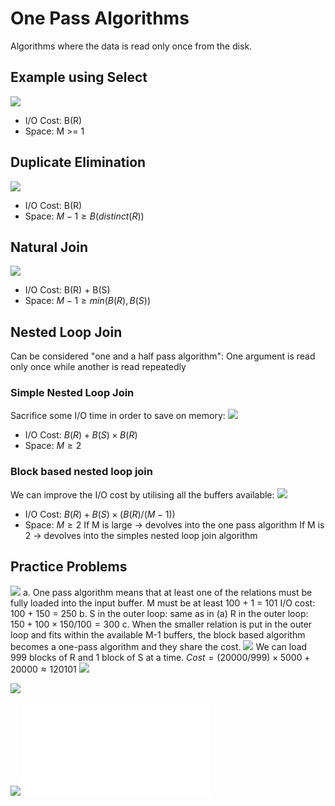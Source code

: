 # One Pass Algorithms
Algorithms where the data is read only once from the disk.
## Example using Select
![](https://i.imgur.com/WgOKFsA.png)
- I/O Cost: B(R)
- Space: M >= 1
## Duplicate Elimination
![](https://i.imgur.com/BwMqbS2.png)
- I/O Cost: B(R)
- Space: $M-1 \ge B(distinct(R))$
## Natural Join
![](https://i.imgur.com/excURMh.png)
- I/O Cost: B(R) + B(S)
- Space: $M-1 \ge min(B(R),B(S))$
## Nested Loop Join
Can be considered "one and a half pass algorithm": One argument is read only once while another is read repeatedly
### Simple Nested Loop Join
Sacrifice some I/O time in order to save on memory:
![](https://i.imgur.com/Rt4LHH6.png)
- I/O Cost: $B(R) + B(S)\times B(R)$
- Space: $M \ge2$
### Block based nested loop join
We can improve the I/O cost by utilising all the buffers available:
![](https://i.imgur.com/UZwOtmQ.png)
- I/O Cost: $B(R) + B(S)\times (B(R)/(M-1))$
- Space: $M \ge2$
If M is large -> devolves into the one pass algorithm
If M is 2 -> devolves into the simples nested loop join algorithm
## Practice Problems
![](https://i.imgur.com/cMgeDuA.png)
a. One pass algorithm means that at least one of the relations must be fully loaded into the input buffer. M must be at least 100 + 1 = 101
I/O cost: 100 + 150 = 250
b. 
S in the outer loop: same as in (a)
R in the outer loop: $150+100\times150/100=300$
c. 
When the smaller relation is put in the outer loop and fits within the available M-1 buffers, the block based algorithm becomes a one-pass algorithm and they share the cost.
![](https://i.imgur.com/OxR8CyD.png)
We can load 999 blocks of R and 1 block of S at a time.
$Cost = (20000/999)\times5000+20000\approx120101$
![](https://i.imgur.com/9bIMrwI.png)

![](https://i.imgur.com/AiLTw99.png)

![](https://i.imgur.com/iXWNoK9.png)
![One Pass Algorithms 2022-10-23 14.55.37.excalidraw](Pics/One%20Pass%20Algorithms%202022-10-23%2014.55.37.excalidraw.md)